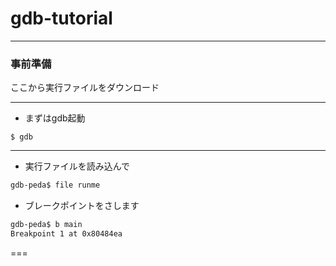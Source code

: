 # gdb-tutorial

---
### 事前準備 ###
ここから実行ファイルをダウンロード

---
* まずはgdb起動
```
$ gdb
```

---
* 実行ファイルを読み込んで
``` sh
gdb-peda$ file runme
```

* ブレークポイントをさします
``` sh
gdb-peda$ b main
Breakpoint 1 at 0x80484ea
```
===
